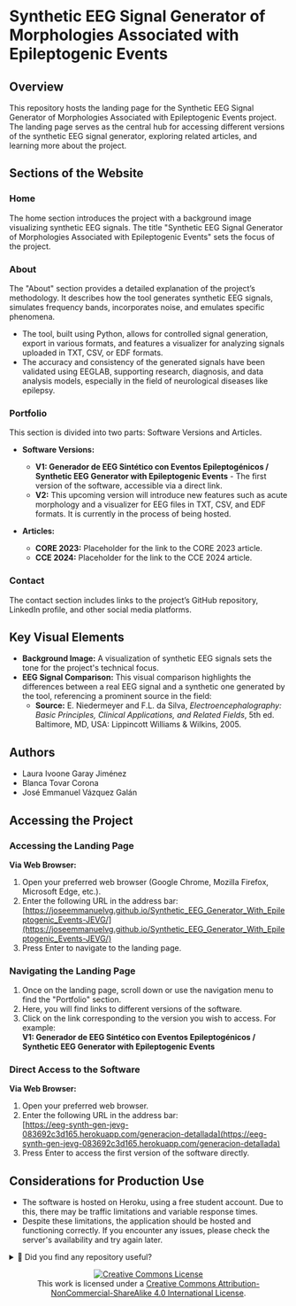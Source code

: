 # Synthetic EEG Signal Generator of Morphologies Associated with Epileptogenic Events

## Overview
This repository hosts the landing page for the Synthetic EEG Signal Generator of Morphologies Associated with Epileptogenic Events project. The landing page serves as the central hub for accessing different versions of the synthetic EEG signal generator, exploring related articles, and learning more about the project.

## Sections of the Website

### Home
The home section introduces the project with a background image visualizing synthetic EEG signals. The title "Synthetic EEG Signal Generator of Morphologies Associated with Epileptogenic Events" sets the focus of the project.

### About
The "About" section provides a detailed explanation of the project’s methodology. It describes how the tool generates synthetic EEG signals, simulates frequency bands, incorporates noise, and emulates specific phenomena.

- The tool, built using Python, allows for controlled signal generation, export in various formats, and features a visualizer for analyzing signals uploaded in TXT, CSV, or EDF formats.
- The accuracy and consistency of the generated signals have been validated using EEGLAB, supporting research, diagnosis, and data analysis models, especially in the field of neurological diseases like epilepsy.

### Portfolio
This section is divided into two parts: Software Versions and Articles.

- **Software Versions:**
  - **V1: Generador de EEG Sintético con Eventos Epileptogénicos / Synthetic EEG Generator with Epileptogenic Events** - The first version of the software, accessible via a direct link.
  - **V2:** This upcoming version will introduce new features such as acute morphology and a visualizer for EEG files in TXT, CSV, and EDF formats. It is currently in the process of being hosted.

- **Articles:**
  - **CORE 2023:** Placeholder for the link to the CORE 2023 article.
  - **CCE 2024:** Placeholder for the link to the CCE 2024 article.

### Contact
The contact section includes links to the project’s GitHub repository, LinkedIn profile, and other social media platforms.

## Key Visual Elements
- **Background Image:** A visualization of synthetic EEG signals sets the tone for the project's technical focus.
- **EEG Signal Comparison:** This visual comparison highlights the differences between a real EEG signal and a synthetic one generated by the tool, referencing a prominent source in the field:
  - **Source:** E. Niedermeyer and F.L. da Silva, *Electroencephalography: Basic Principles, Clinical Applications, and Related Fields*, 5th ed. Baltimore, MD, USA: Lippincott Williams & Wilkins, 2005.

## Authors
- Laura Ivoone Garay Jiménez
- Blanca Tovar Corona
- José Emmanuel Vázquez Galán

## Accessing the Project

### Accessing the Landing Page
**Via Web Browser:**
1. Open your preferred web browser (Google Chrome, Mozilla Firefox, Microsoft Edge, etc.).
2. Enter the following URL in the address bar:  
   [https://joseemmanuelvg.github.io/Synthetic_EEG_Generator_With_Epileptogenic_Events-JEVG/](https://joseemmanuelvg.github.io/Synthetic_EEG_Generator_With_Epileptogenic_Events-JEVG/)
3. Press Enter to navigate to the landing page.

### Navigating the Landing Page
1. Once on the landing page, scroll down or use the navigation menu to find the "Portfolio" section.
2. Here, you will find links to different versions of the software.
3. Click on the link corresponding to the version you wish to access. For example:  
   **V1: Generador de EEG Sintético con Eventos Epileptogénicos / Synthetic EEG Generator with Epileptogenic Events**

### Direct Access to the Software
**Via Web Browser:**
1. Open your preferred web browser.
2. Enter the following URL in the address bar:  
   [https://eeg-synth-gen-jevg-083692c3d165.herokuapp.com/generacion-detallada](https://eeg-synth-gen-jevg-083692c3d165.herokuapp.com/generacion-detallada)
3. Press Enter to access the first version of the software directly.

## Considerations for Production Use
- The software is hosted on Heroku, using a free student account. Due to this, there may be traffic limitations and variable response times.
- Despite these limitations, the application should be hosted and functioning correctly. If you encounter any issues, please check the server's availability and try again later.




<details>
  <summary>🌟 Did you find any repository useful?</summary>
  If any project has been helpful to you, consider giving it a ⭐ star in the repository and follow my GitHub account to stay tuned for future updates! 🚀

  In addition, I am always open to suggestions, recommendations or collaborations. Feel free to [get in touch](https://www.linkedin.com/in/vazquez-galan-jose-emmanuel-664968221) if you have any questions or ideas for improving this project. I'm excited for your feedback and contributions.

  Thank you for your interest and support! 😊
</details>


<p align="center">
<a rel="license" href="http://creativecommons.org/licenses/by-nc-sa/4.0/"><img alt="Creative Commons License" style="border-width:0" src="https://i.creativecommons.org/l/by-nc-sa/4.0/88x31.png" /></a><br />This work is licensed under a <a rel="license" href="http://creativecommons.org/licenses/by-nc-sa/4.0/">Creative Commons Attribution-NonCommercial-ShareAlike 4.0 International License</a>.
</p>

